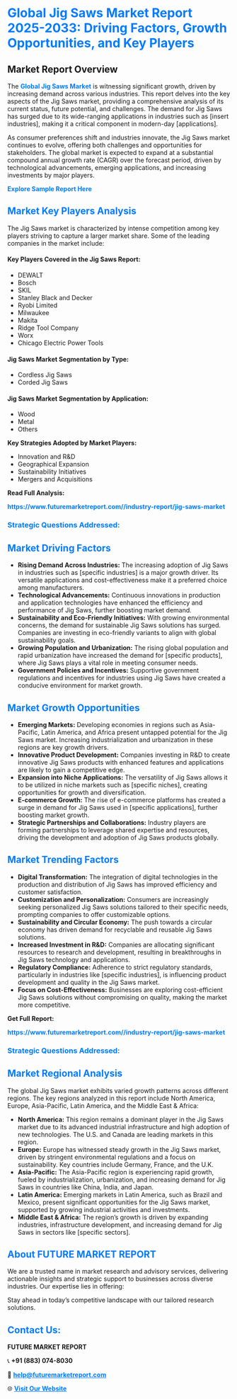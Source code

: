 <h1 style="color: #007BFF;">Global Jig Saws Market Report 2025-2033: Driving Factors, Growth Opportunities, and Key Players</h1>

<section id="overview">
<h2>Market Report Overview</h2>
<p>The <a href="https://www.futuremarketreport.com//industry-report/jig-saws-market" style="color: #007BFF; text-decoration: none;"><strong>Global Jig Saws Market</strong></a> is witnessing significant growth, driven by increasing demand across various industries. This report delves into the key aspects of the Jig Saws market, providing a comprehensive analysis of its current status, future potential, and challenges. The demand for Jig Saws has surged due to its wide-ranging applications in industries such as [insert industries], making it a critical component in modern-day [applications].</p>
<p>As consumer preferences shift and industries innovate, the Jig Saws market continues to evolve, offering both challenges and opportunities for stakeholders. The global market is expected to expand at a substantial compound annual growth rate (CAGR) over the forecast period, driven by technological advancements, emerging applications, and increasing investments by major players.</p>
</section>

<section id="overview">
<p><a href="https://www.futuremarketreport.com//request-sample/reportId=92529" style="color: #007BFF; text-decoration: none;"><strong>Explore Sample Report Here</strong></a></p>
</section>

<section id="key-players">
<h2 style="color: #007BFF;">Market Key Players Analysis</h2>
<p>The Jig Saws market is characterized by intense competition among key players striving to capture a larger market share. Some of the leading companies in the market include:</p>
<h4>Key Players Covered in the Jig Saws Report:</h4>
<ul><li>DEWALT</li><li>Bosch</li><li>SKIL</li><li>Stanley Black and Decker</li><li>Ryobi Limited</li><li>Milwaukee</li><li>Makita</li><li>Ridge Tool Company</li><li>Worx</li><li>Chicago Electric Power Tools</li></ul>
<h4>Jig Saws Market Segmentation by Type:</h4>
<ul><li>Cordless Jig Saws</li><li>Corded Jig Saws</li></ul>

<h4>Jig Saws Market Segmentation by Application:</h4>
<ul><li>Wood</li><li>Metal</li><li>Others</li></ul>
<p><strong>Key Strategies Adopted by Market Players:</strong></p>
<ul>
<li>Innovation and R&D</li>
<li>Geographical Expansion</li>
<li>Sustainability Initiatives</li>
<li>Mergers and Acquisitions</li>
</ul>
</section>

<section>
<p><strong>Read Full Analysis: </strong></p><a href="https://www.futuremarketreport.com//industry-report/jig-saws-market" style="color: #007BFF; text-decoration: none;"><strong>https://www.futuremarketreport.com//industry-report/jig-saws-market</strong></a>
<h3 style="color: #007BFF;">Strategic Questions Addressed:</h3>
</section>

<section id="driving-factors">
<h2 style="color: #007BFF;">Market Driving Factors</h2>
<ul>
<li><strong>Rising Demand Across Industries:</strong> The increasing adoption of Jig Saws in industries such as [specific industries] is a major growth driver. Its versatile applications and cost-effectiveness make it a preferred choice among manufacturers.</li>
<li><strong>Technological Advancements:</strong> Continuous innovations in production and application technologies have enhanced the efficiency and performance of Jig Saws, further boosting market demand.</li>
<li><strong>Sustainability and Eco-Friendly Initiatives:</strong> With growing environmental concerns, the demand for sustainable Jig Saws solutions has surged. Companies are investing in eco-friendly variants to align with global sustainability goals.</li>
<li><strong>Growing Population and Urbanization:</strong> The rising global population and rapid urbanization have increased the demand for [specific products], where Jig Saws plays a vital role in meeting consumer needs.</li>
<li><strong>Government Policies and Incentives:</strong> Supportive government regulations and incentives for industries using Jig Saws have created a conducive environment for market growth.</li>
</ul>
</section>

<section id="growth-opportunities">
<h2 style="color: #007BFF;">Market Growth Opportunities</h2>
<ul>
<li><strong>Emerging Markets:</strong> Developing economies in regions such as Asia-Pacific, Latin America, and Africa present untapped potential for the Jig Saws market. Increasing industrialization and urbanization in these regions are key growth drivers.</li>
<li><strong>Innovative Product Development:</strong> Companies investing in R&D to create innovative Jig Saws products with enhanced features and applications are likely to gain a competitive edge.</li>
<li><strong>Expansion into Niche Applications:</strong> The versatility of Jig Saws allows it to be utilized in niche markets such as [specific niches], creating opportunities for growth and diversification.</li>
<li><strong>E-commerce Growth:</strong> The rise of e-commerce platforms has created a surge in demand for Jig Saws used in [specific applications], further boosting market growth.</li>
<li><strong>Strategic Partnerships and Collaborations:</strong> Industry players are forming partnerships to leverage shared expertise and resources, driving the development and adoption of Jig Saws products globally.</li>
</ul>
</section>

<section id="trending-factors">
<h2 style="color: #007BFF;">Market Trending Factors</h2>
<ul>
<li><strong>Digital Transformation:</strong> The integration of digital technologies in the production and distribution of Jig Saws has improved efficiency and customer satisfaction.</li>
<li><strong>Customization and Personalization:</strong> Consumers are increasingly seeking personalized Jig Saws solutions tailored to their specific needs, prompting companies to offer customizable options.</li>
<li><strong>Sustainability and Circular Economy:</strong> The push towards a circular economy has driven demand for recyclable and reusable Jig Saws solutions.</li>
<li><strong>Increased Investment in R&D:</strong> Companies are allocating significant resources to research and development, resulting in breakthroughs in Jig Saws technology and applications.</li>
<li><strong>Regulatory Compliance:</strong> Adherence to strict regulatory standards, particularly in industries like [specific industries], is influencing product development and quality in the Jig Saws market.</li>
<li><strong>Focus on Cost-Effectiveness:</strong> Businesses are exploring cost-efficient Jig Saws solutions without compromising on quality, making the market more competitive.</li>
</ul>
</section>

<section>
<p><strong>Get Full Report: </strong></p><a href="https://www.futuremarketreport.com//industry-report/jig-saws-market" style="color: #007BFF; text-decoration: none;"><strong>https://www.futuremarketreport.com//industry-report/jig-saws-market</strong></a>
<h3 style="color: #007BFF;">Strategic Questions Addressed:</h3>
</section>


<section id="regional-analysis">
<h2 style="color: #007BFF;">Market Regional Analysis</h2>
<p>The global Jig Saws market exhibits varied growth patterns across different regions. The key regions analyzed in this report include North America, Europe, Asia-Pacific, Latin America, and the Middle East & Africa:</p>
<ul>
<li><strong>North America:</strong> This region remains a dominant player in the Jig Saws market due to its advanced industrial infrastructure and high adoption of new technologies. The U.S. and Canada are leading markets in this region.</li>
<li><strong>Europe:</strong> Europe has witnessed steady growth in the Jig Saws market, driven by stringent environmental regulations and a focus on sustainability. Key countries include Germany, France, and the U.K.</li>
<li><strong>Asia-Pacific:</strong> The Asia-Pacific region is experiencing rapid growth, fueled by industrialization, urbanization, and increasing demand for Jig Saws in countries like China, India, and Japan.</li>
<li><strong>Latin America:</strong> Emerging markets in Latin America, such as Brazil and Mexico, present significant opportunities for the Jig Saws market, supported by growing industrial activities and investments.</li>
<li><strong>Middle East & Africa:</strong> The region’s growth is driven by expanding industries, infrastructure development, and increasing demand for Jig Saws in sectors like [specific sectors].</li>
</ul>
</section>

<footer>
<h2 style="color: #007BFF;">About FUTURE MARKET REPORT</h2>
<p>We are a trusted name in market research and advisory services, delivering actionable insights and strategic support to businesses across diverse industries. Our expertise lies in offering:</p>

<p>Stay ahead in today’s competitive landscape with our tailored research solutions.</p>

<h2 style="color: #007BFF;">Contact Us:</h2>
<p><strong>FUTURE MARKET REPORT</strong></p>
<p>📞 <strong>+91 (883) 074-8030</strong></p>
<p>📧 <strong><a href="mailto:help@futuremarketreport.com" style="color: #007BFF;">help@futuremarketreport.com</a></strong></p>
<p>🌐 <strong><a href="https://www.futuremarketreport.com/" style="color: #007BFF;">Visit Our Website</a></strong></p>
</footer>
